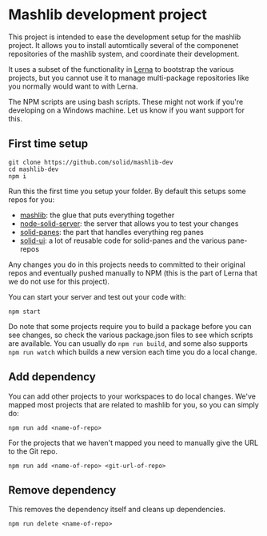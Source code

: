 # Mashlib development project

This project is intended to ease the development setup for the mashlib project. 
It allows you to install automtically several of the componenet repositories of the mashlib system, and coordinate their development.


It uses a subset of the functionality in [Lerna](https://lerna.js.org/) to bootstrap the various projects, but you cannot use it to manage multi-package repositories like you normally would want to with Lerna.

The NPM scripts are using bash scripts. These might not work if you're developing on a Windows machine. Let us know if you want support for this.

## First time setup

```
git clone https://github.com/solid/mashlib-dev
cd mashlib-dev
npm i
``` 

Run this the first time you setup your folder. By default this setups some repos for you:

- [mashlib](https://github.com/solid/mashlib/): the glue that puts everything together
- [node-solid-server](https://github.com/solid/node-solid-server): the server that allows you to test your changes
- [solid-panes](https://github.com/solid/solid-panes): the part that handles everything reg panes
- [solid-ui](https://github.com/solid/solid-ui): a lot of reusable code for solid-panes and the various pane-repos 

Any changes you do in this projects needs to committed to their original repos and eventually pushed manually to NPM (this is the part of Lerna that we do not use for this project).

You can start your server and test out your code with:

```
npm start
```

Do note that some projects require you to build a package before you can see changes, so check the various package.json files to see which scripts are available. You can usually do `npm run build`, and some also supports `npm run watch` which builds a new version each time you do a local change.

## Add dependency

You can add other projects to your workspaces to do local changes. We've mapped most projects that are related to mashlib for you, so you can simply do:

```
npm run add <name-of-repo>
```

For the projects that we haven't mapped you need to manually give the URL to the Git repo.

```
npm run add <name-of-repo> <git-url-of-repo>
```

## Remove dependency

This removes the dependency itself and cleans up dependencies.

```
npm run delete <name-of-repo>
```

